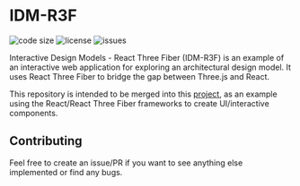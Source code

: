 # IDM-R3F

![code size](https://img.shields.io/github/languages/code-size/pw-sea-code/idm-r3f?style=flat-square)
![license](https://img.shields.io/github/license/pw-sea-code/idm-r3f?style=flat-square)
![issues](https://img.shields.io/github/issues/pw-sea-code/idm-r3f)

Interactive Design Models - React Three Fiber (IDM-R3F) is an example of an interactive 
web application for exploring an architectural design model. It uses React Three Fiber 
to bridge the gap between Three.js and React.

This repository is intended to be merged into this [project](https://github.com/pw-sea-code/interactivedesignmodels), 
as an example using the React/React Three Fiber frameworks to create UI/interactive components.

## Contributing

Feel free to create an issue/PR if you want to see anything else implemented or find any bugs. 
